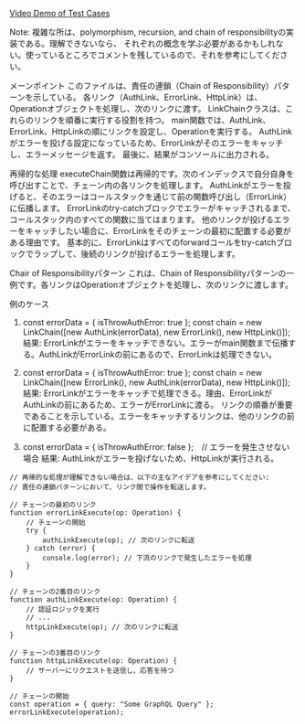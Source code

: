 [Video Demo of Test Cases](https://www.youtube.com/watch?v=4yG2YBAsaYY) 

Note: 複雑な所は、polymorphism, recursion, and chain of responsibilityの実装である。理解できないなら、
それぞれの概念を学ぶ必要があるかもしれない。使っているところでコメントを残しているので、それを参考にしてください。

メーンポイント
このファイルは、責任の連鎖（Chain of Responsibility）パターンを示している。
各リンク（AuthLink、ErrorLink、HttpLink）は、Operationオブジェクトを処理し、次のリンクに渡す。
LinkChainクラスは、これらのリンクを順番に実行する役割を持つ。
main関数では、AuthLink、ErrorLink、HttpLinkの順にリンクを設定し、Operationを実行する。
AuthLinkがエラーを投げる設定になっているため、ErrorLinkがそのエラーをキャッチし、エラーメッセージを返す。
最後に、結果がコンソールに出力される。

再帰的な処理
executeChain関数は再帰的です。次のインデックスで自分自身を呼び出すことで、チェーン内の各リンクを処理します。
AuthLinkがエラーを投げると、そのエラーはコールスタックを通じて前の関数呼び出し（ErrorLink）に伝播します。
ErrorLinkのtry-catchブロックでエラーがキャッチされるまで、コールスタック内のすべての関数に当てはまります。
他のリンクが投げるエラーをキャッチしたい場合に、ErrorLinkをそのチェーンの最初に配置する必要がある理由です。
基本的に、ErrorLinkはすべてのforwardコールをtry-catchブロックでラップして、後続のリンクが投げるエラーを処理します。

Chair of Responsibilityパターン
これは、Chain of Responsibilityパターンの一例です。各リンクはOperationオブジェクトを処理し、次のリンクに渡します。

例のケース
1.  const errorData = { isThrowAuthError: true };
const chain = new LinkChain([new AuthLink(errorData), new ErrorLink(), new HttpLink()]); 
結果: ErrorLinkがエラーをキャッチできない。エラーがmain関数まで伝播する。AuthLinkがErrorLinkの前にあるので、ErrorLinkは処理できない。

2. const errorData = { isThrowAuthError: true };
const chain = new LinkChain([new ErrorLink(), new AuthLink(errorData), new HttpLink()]); 
結果: ErrorLinkがエラーをキャッチで処理できる。理由、ErrorLinkがAuthLinkの前にあるため、エラーがErrorLinkに渡る。
リンクの順番が重要であることを示している。エラーをキャッチするリンクは、他のリンクの前に配置する必要がある。

3. const errorData = { isThrowAuthError: false };　// エラーを発生させない場合
結果: AuthLinkがエラーを投げないため、HttpLinkが実行される。


``` 
// 再帰的な処理が理解できない場合は、以下の主なアイデアを参考にしてください:
// 責任の連鎖パターンにおいて、リンク間で操作を転送します。

// チェーンの最初のリンク
function errorLinkExecute(op: Operation) {
    // チェーンの開始
    try {
        authLinkExecute(op); // 次のリンクに転送
    } catch (error) {
        console.log(error); // 下流のリンクで発生したエラーを処理
    }
}

// チェーンの2番目のリンク
function authLinkExecute(op: Operation) {
    // 認証ロジックを実行
    // ...
    httpLinkExecute(op); // 次のリンクに転送
}

// チェーンの3番目のリンク
function httpLinkExecute(op: Operation) {
    // サーバーにリクエストを送信し、応答を待つ
}

// チェーンの開始
const operation = { query: "Some GraphQL Query" };
errorLinkExecute(operation);
```
